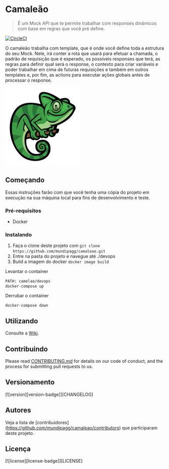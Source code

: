 # Camaleão
> É um Mock API que te permite trabalhar com responses dinâmicos com base em regras que você pré define.

[![CircleCI](https://circleci.com/gh/mundipagg/camaleao.svg?style=svg&circle-token=5a6f757966c5d66f3e845148331dc0da10620672)](https://circleci.com/gh/mundipagg/camaleao)

O camaleão trabalha com template, que é onde você define toda a estrutura do seu Mock. Nele, irá conter a rota que usará para efetuar a chamada, o padrão de requisição que é esperado, os possíveis responses que terá, as regras para definir qual será o response, o contexto para criar variáveis e poder trabalhar em cima de futuras requisições e também em outros templates e, por fim, as actions para executar ações globais antes de processar o response.

![](/img/camaleao.jpg) 

## Começando

Essas instruções farão com que você tenha uma cópia do projeto em execução na sua máquina local para fins de desenvolvimento e teste.

### Pré-requisitos

- Docker

### Instalando

1. Faça o clone deste projeto com `git clone https://github.com/mundipagg/camaleao.git`
2. Entre na pasta do projeto e navegue até ./devops
3. Build a imagem do docker `docker image build`

Levantar o container

```
PATH: camelao/devops
docker-compose up
```

Derrubar o container

```
docker-compose down
```

## Utilizando

Consulte a [Wiki](https://github.com/mundipagg/camaleao/wiki).

## Contribuindo

Please read [CONTRIBUTING.md](https://gist.github.com/PurpleBooth/b24679402957c63ec426) for details on our code of conduct, and the process for submitting pull requests to us.

## Versionamento

[![version][version-badge]][CHANGELOG]

## Autores

Veja a lista de [contribuidores] (https://github.com/mundipagg/camaleao/contributors) que participaram deste projeto.

## Licença

[![license][license-badge]][LICENSE]


